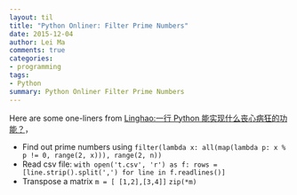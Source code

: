 ```yaml
---
layout: til
title: "Python Onliner: Filter Prime Numbers"
date: 2015-12-04
author: Lei Ma
comments: true
categories:
- programming
tags:
- Python
summary: Python Onliner Filter Prime Numbers
---
```


Here are some one-liners from [Linghao:一行 Python 能实现什么丧心病狂的功能？](http://www.zhihu.com/question/37046157/answer/70629342)，

* Find out prime numbers using
  `filter(lambda x: all(map(lambda p: x % p != 0, range(2, x))), range(2, n))`
* Read csv file:
  `with open('t.csv', 'r') as f: rows = [line.strip().split(',') for line in f.readlines()]`
* Transpose a matrix
  `m = [ [1,2],[3,4]]`
  `zip(*m)`
